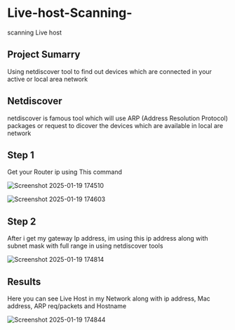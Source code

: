 # Live-host-Scanning-
scanning Live host

## Project Sumarry
Using netdiscover tool to find out devices which are connected in your active or local area network

## Netdiscover 
netdiscover is famous tool which will use ARP (Address Resolution Protocol)  packages or request to dicover the devices which are available in local are network


## Step 1 
Get your Router ip using This command 

![Screenshot 2025-01-19 174510](https://github.com/user-attachments/assets/b38eb029-d116-47d2-9288-897b6a9c2501)


![Screenshot 2025-01-19 174603](https://github.com/user-attachments/assets/a3bc0b28-ee73-4f99-a755-4ac4e60e2b22)

## Step 2 
After i get my gateway Ip address, im using  this ip address along with subnet mask with full range in using netdiscover tools

![Screenshot 2025-01-19 174814](https://github.com/user-attachments/assets/d09ca0d5-168d-4c37-847a-c971f7890695)


## Results 
Here you can see Live Host in my Network along with ip address, Mac address, ARP req/packets and Hostname 


![Screenshot 2025-01-19 174844](https://github.com/user-attachments/assets/f44b617d-c17e-41d9-8fdd-664a9500ac30)
